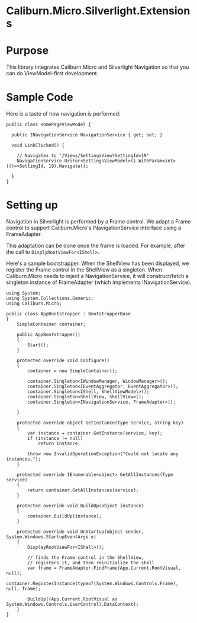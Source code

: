 Caliburn.Micro.Silverlight.Extensions
=======================================

Purpose
=======

This library integrates Caliburn.Micro and
Silverlight Navigation so that you can do
ViewModel-first development.

Sample Code
===========

Here is a taste of how navigation is performed:

    public class HomePageViewModel {

      public INavigationService NavigationService { get; set; }

      void LinkClicked() {

        // Navigates to "/Views/SettingsView?SettingId=19"
        NavigationService.UriFor<SettingsViewModel>().WithParam<int>(()=>SettingId, 19).Navigate();

      }
    }

Setting up
===========

Navigation in Silverlight is performed by a Frame control. We 
adapt a Frame control to support Caliburn.Micro's INavigationService
interface using a FrameAdapter.

This adaptation can be done once the frame is loaded. For example,
after the call to `DisplyRootViewFor<IShell>`.

Here's a sample bootstrapper. When the ShellView has been displayed,
we register the Frame control in the ShellView as a singleton.
When Caliburn.Micro needs to inject a NavigationService, it will 
construct/fetch a singleton instance of FrameAdapter (which implements
INavigationService).

	using System;
	using System.Collections.Generic;
	using Caliburn.Micro;

	public class AppBootstrapper : BootstrapperBase
	{
		SimpleContainer container;

		public AppBootstrapper()
		{
			Start();
		}

		protected override void Configure()
		{
			container = new SimpleContainer();

			container.Singleton<IWindowManager, WindowManager>();
			container.Singleton<IEventAggregator, EventAggregator>();
            container.Singleton<IShell, ShellViewModel>();
            container.Singleton<ShellView, ShellView>();
            container.Singleton<INavigationService, FrameAdapter>();

		}

		protected override object GetInstance(Type service, string key)
		{
			var instance = container.GetInstance(service, key);
			if (instance != null)
				return instance;

			throw new InvalidOperationException("Could not locate any instances.");
		}

		protected override IEnumerable<object> GetAllInstances(Type service)
		{
			return container.GetAllInstances(service);
		}

		protected override void BuildUp(object instance)
		{
			container.BuildUp(instance);
		}

		protected override void OnStartup(object sender, System.Windows.StartupEventArgs e)
		{
			DisplayRootViewFor<IShell>();

            // finds the Frame control in the ShellView, 
            // registers it, and then reinitialize the shell
            var frame = FrameAdapter.FindFrame(App.Current.RootVisual, null);
            container.RegisterInstance(typeof(System.Windows.Controls.Frame), null, frame);

            BuildUp((App.Current.RootVisual as System.Windows.Controls.UserControl).DataContext);
		}
	}
   


